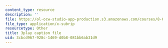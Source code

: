 ```yaml
---
content_type: resource
description: ''
file: https://ol-ocw-studio-app-production.s3.amazonaws.com/courses/8-04-quantum-physics-i-spring-2016/3cbcd967928c1469d0b8081bb6ab31d9_bX-k26w-tsU.srt
file_type: application/x-subrip
resourcetype: Other
title: 3play caption file
uid: 3cbcd967-928c-1469-d0b8-081bb6ab31d9
---
```

